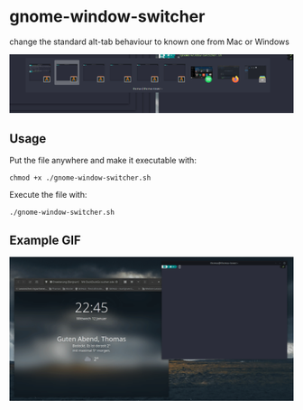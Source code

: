 # gnome-window-switcher
change the standard alt-tab behaviour to known one from Mac or Windows

![Example image](gnome-window-switcher.png)

## Usage
Put the file anywhere and make it executable with:
```
chmod +x ./gnome-window-switcher.sh
```
Execute the file with:
```
./gnome-window-switcher.sh
```

## Example GIF
![Example video](gnome-window-switcher.gif)
